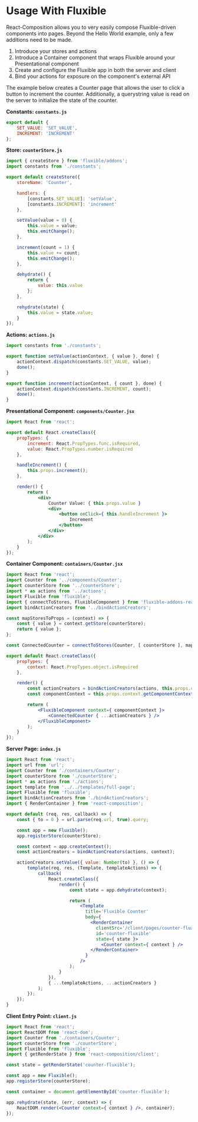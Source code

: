 # Usage With Fluxible

React-Composition allows you to very easily compose Fluxible-driven components into pages.  Beyond the Hello World example, only a few additions need to be made.

1. Introduce your stores and actions
1. Introduce a Container component that wraps Fluxible around your Presentational component
1. Create and configure the Fluxible app in both the server and client
1. Bind your actions for exposure on the component's external API

The example below creates a Counter page that allows the user to click a button to increment the counter.  Additionally, a querystring value is read on the server to initialize the state of the counter.

**Constants: `constants.js`**

``` js
export default {
    SET_VALUE: 'SET_VALUE',
    INCREMENT: 'INCREMENT'
};
```

**Store: `counterStore.js`**

``` js
import { createStore } from 'fluxible/addons';
import constants from './constants';

export default createStore({
    storeName: 'Counter',

    handlers: {
        [constants.SET_VALUE]: 'setValue',
        [constants.INCREMENT]: 'increment'
    },

    setValue(value = 0) {
        this.value = value;
        this.emitChange();
    },

    increment(count = 1) {
        this.value += count;
        this.emitChange();
    },

    dehydrate() {
        return {
            value: this.value
        };
    },

    rehydrate(state) {
        this.value = state.value;
    }
});
```

**Actions: `actions.js`**

``` js
import constants from './constants';

export function setValue(actionContext, { value }, done) {
    actionContext.dispatch(constants.SET_VALUE, value);
    done();
}

export function increment(actionContext, { count }, done) {
    actionContext.dispatch(constants.INCREMENT, count);
    done();
}
```

**Presentational Component: `components/Counter.jsx`**

``` jsx
import React from 'react';

export default React.createClass({
    propTypes: {
        increment: React.PropTypes.func.isRequired,
        value: React.PropTypes.number.isRequired
    },

    handleIncrement() {
        this.props.increment();
    },

    render() {
        return (
            <div>
                Counter Value: { this.props.value }
                <div>
                    <button onClick={ this.handleIncrement }>
                        Increment
                    </button>
                </div>
            </div>
        );
    }
});
```

**Container Component: `containers/Counter.jsx`**

``` jsx
import React from 'react';
import Counter from '../components/Counter';
import counterStore from '../counterStore';
import * as actions from '../actions';
import Fluxible from 'fluxible';
import { connectToStores, FluxibleComponent } from 'fluxible-addons-react';
import bindActionCreators from '../bindActionCreators';

const mapStoresToProps = (context) => {
    const { value } = context.getStore(counterStore);
    return { value };
};

const ConnectedCounter = connectToStores(Counter, [ counterStore ], mapStoresToProps);

export default React.createClass({
    propTypes: {
        context: React.PropTypes.object.isRequired
    },

    render() {
        const actionCreators = bindActionCreators(actions, this.props.context);
        const componentContext = this.props.context.getComponentContext();

        return (
            <FluxibleComponent context={ componentContext }>
                <ConnectedCounter { ...actionCreators } />
            </FluxibleComponent>
        );
    }
});
```

**Server Page: `index.js`**

``` jsx
import React from 'react';
import url from 'url';
import Counter from './containers/Counter';
import counterStore from './counterStore';
import * as actions from './actions';
import template from '../../templates/full-page';
import Fluxible from 'fluxible';
import bindActionCreators from './bindActionCreators';
import { RenderContainer } from 'react-composition';

export default (req, res, callback) => {
    const { to = 0 } = url.parse(req.url, true).query;

    const app = new Fluxible();
    app.registerStore(counterStore);

    const context = app.createContext();
    const actionCreators = bindActionCreators(actions, context);

    actionCreators.setValue({ value: Number(to) }, () => {
        template(req, res, (Template, templateActions) => {
            callback(
                React.createClass({
                    render() {
                        const state = app.dehydrate(context);

                        return (
                            <Template
                              title='Fluxible Counter'
                              body={
                                <RenderContainer
                                  clientSrc='/client/pages/counter-fluxible.js'
                                  id='counter-fluxible'
                                  state={ state }>
                                    <Counter context={ context } />
                                </RenderContainer>
                              }
                            />
                        );
                    }
                }),
                { ...templateActions, ...actionCreators }
            );
        });
    });
}
```

**Client Entry Point: `client.js`**

``` jsx
import React from 'react';
import ReactDOM from 'react-dom';
import Counter from './containers/Counter';
import counterStore from './counterStore';
import Fluxible from 'fluxible';
import { getRenderState } from 'react-composition/client';

const state = getRenderState('counter-fluxible');

const app = new Fluxible();
app.registerStore(counterStore);

const container = document.getElementById('counter-fluxible');

app.rehydrate(state, (err, context) => {
    ReactDOM.render(<Counter context={ context } />, container);
});
```
